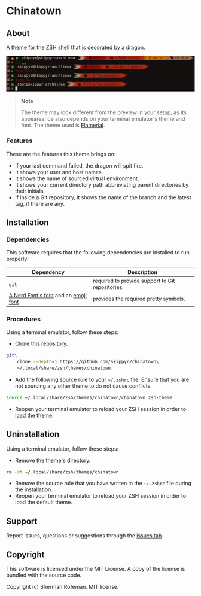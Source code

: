 # Chinatown

## About

A theme for the ZSH shell that is decorated by a dragon.

![](preview.png)

> **Note**
>
> The theme may look different from the preview in your setup, as its
> appeareance also depends on your terminal emulator's theme and font. The
> theme used is [Flamerial](https://github.com/skippyr/flamerial).

### Features

These are the features this theme brings on:

-   If your last command failed, the dragon will spit fire.
-   It shows your user and host names.
-   It shows the name of sourced virtual environment.
-   It shows your current directory path abbreviating parent directories by
    their initials.
-   If inside a Git repository, it shows the name of the branch and the
    latest tag, if there are any.

## Installation

### Dependencies

This software requires that the following dependencies are installed to run
properly:

| Dependency | Description |
|-|-|
| `git` | required to provide support to Git repositories. | 
| [A Nerd Font's font](https://www.nerdfonts.com/font-downloads) and an [emoji font](https://fonts.google.com/noto/specimen/Noto+Emoji) | provides the required pretty symbols. |

### Procedures

Using a terminal emulator, follow these steps:

-   Clone this repository.

```bash
git\
    clone --depth=1 https://github.com/skippyr/chinatown\
    ~/.local/share/zsh/themes/chinatown
```

-   Add the following source rule to your `~/.zshrc` file. Ensure that you are
    not sourcing any other theme to do not cause conflicts.

```bash
source ~/.local/share/zsh/themes/chinatown/chinatown.zsh-theme
```

-   Reopen your terminal emulator to reload your ZSH session in order to load
    the theme.

## Uninstallation

Using a terminal emulator, follow these steps:

-   Remove the theme's directory.

```bash
rm -rf ~/.local/share/zsh/themes/chinatown
```

-   Remove the source rule that you have written in the `~/.zshrc` file during
    the installation.
-   Reopen your terminal emulator to reload your ZSH session in order to load
    the default theme.

## Support

Report issues, questions or suggestions through the [issues tab](https://github.com/skippyr/chinatown/issues).

## Copyright

This software is licensed under the MIT License. A copy of the license is
bundled with the source code.

Copyright (c) Sherman Rofeman. MIT license.
